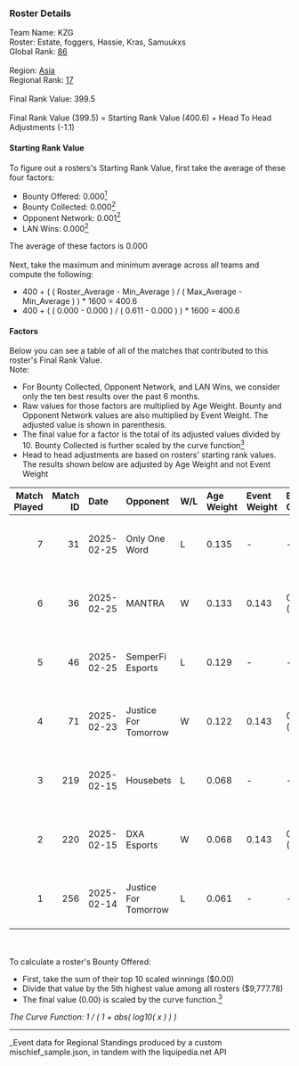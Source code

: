 ### Roster Details<br />
Team Name: KZG<br />
Roster: Estate, foggers, Hassie, Kras, Samuukxs<br />
Global Rank: [86](../../standings_global_2025_08_04.md)<br />
<br />
Region: [Asia]( ../../standings_asia_2025_08_04.md)<br />
Regional Rank: [17]( ../../standings_asia_2025_08_04.md)<br />
<br />
Final Rank Value:  399.5<br />
<br />
Final Rank Value (399.5) = Starting Rank Value (400.6) + Head To Head Adjustments (-1.1)<br />

#### Starting Rank Value<br />
To figure out a rosters's Starting Rank Value, first take the average of these four factors:<br />
- Bounty Offered: 0.000[<sup>1</sup>](#table2)
- Bounty Collected: 0.000[<sup>2</sup>](#table1)
- Opponent Network: 0.001[<sup>2</sup>](#table1)
- LAN Wins: 0.000[<sup>2</sup>](#table1)

The average of these factors is 0.000<br />
<br />
Next, take the maximum and minimum average across all teams and compute the following:<br />
- 400 + ( ( Roster_Average - Min_Average ) / ( Max_Average - Min_Average ) ) * 1600 = 400.6
- 400 + ( ( 0.000 - 0.000 ) / ( 0.611 - 0.000 ) ) * 1600 = 400.6


#### Factors<br />
Below you can see a table of all of the matches that contributed to this roster's Final Rank Value.<br />
Note:<br />

- For Bounty Collected, Opponent Network, and LAN Wins, we consider only the ten best results over the past 6 months.
- Raw values for those factors are multiplied by Age Weight. Bounty and Opponent Network values are also multiplied by Event Weight. The adjusted value is shown in parenthesis.
- The final value for a factor is the total of its adjusted values divided by 10. Bounty Collected is further scaled by the curve function[<sup>3</sup>](#curveFunction)
- Head to head adjustments are based on rosters' starting rank values. The results shown below are adjusted by Age Weight and not Event Weight
<span id="table1"></span><br />


| Match Played | Match ID | Date       | Opponent             | W/L | Age Weight | Event Weight | Bounty Collected | Opponent Network | LAN Wins  | H2H Adj. | Roster                                  |
| -: | -: | :- | :- | :- | :- | :- | :- | :- | :- | -: | :- |
|            7 |       31 | 2025-02-25 | Only One Word        | L   | 0.135      | -            | -                | -                | -         |    -2.12 | Estate, foggers, Hassie, Kras, Samuukxs |
|            6 |       36 | 2025-02-25 | MANTRA               | W   | 0.133      | 0.143        | 0.000 (0.000)    | 0.293 (0.006)    | 0 (0.000) |     2.10 | Estate, foggers, Hassie, Kras, Samuukxs |
|            5 |       46 | 2025-02-25 | SemperFi Esports     | L   | 0.129      | -            | -                | -                | -         |    -2.01 | Estate, foggers, Hassie, Kras, Samuukxs |
|            4 |       71 | 2025-02-23 | Justice For Tomorrow | W   | 0.122      | 0.143        | 0.000 (0.000)    | 0.195 (0.003)    | 0 (0.000) |     1.93 | Estate, foggers, Hassie, Kras, Samuukxs |
|            3 |      219 | 2025-02-15 | Housebets            | L   | 0.068      | -            | -                | -                | -         |    -1.07 | Estate, foggers, Hassie, Kras, Samuukxs |
|            2 |      220 | 2025-02-15 | DXA Esports          | W   | 0.068      | 0.143        | 0.000 (0.000)    | 0.000 (0.000)    | 0 (0.000) |     1.07 | Estate, foggers, Hassie, Kras, Samuukxs |
|            1 |      256 | 2025-02-14 | Justice For Tomorrow | L   | 0.061      | -            | -                | -                | -         |    -0.96 | Estate, foggers, Hassie, Kras, Samuukxs |

<br />
<span id="table2"></span><br />
To calculate a roster's Bounty Offered:<br />

- First, take the sum of their top 10 scaled winnings ($0.00)
- Divide that value by the 5th highest value among all rosters ($9,777.78)
- The final value (0.00) is scaled by the curve function.[<sup>3</sup>](#curveFunction)

<span id="curveFunction"></span>_The Curve Function: 1 / ( 1 + abs( log10( x ) ) )_<br />

---
_Event data for Regional Standings produced by a custom mischief_sample.json, in tandem with the liquipedia.net API<br />
